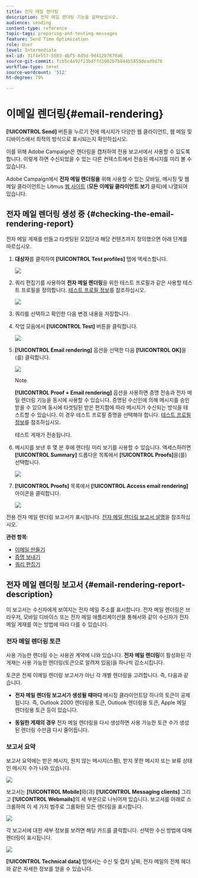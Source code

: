 ```yaml
---
title: 전자 메일 렌더링
description: 전자 메일 렌더링 기능을 살펴보십시오.
audience: sending
content-type: reference
topic-tags: preparing-and-testing-messages
feature: Send Time Optimization
role: User
level: Intermediate
exl-id: 31f4e557-55b3-4bf5-8d5d-9d412b7670a6
source-git-commit: fcb5c4a92f23bdffd1082b7b044b5859dead9d70
workflow-type: tm+mt
source-wordcount: '512'
ht-degree: 79%

---
```


# 이메일 렌더링{#email-rendering}

**[!UICONTROL Send]** 버튼을 누르기 전에 메시지가 다양한 웹 클라이언트, 웹 메일 및 디바이스에서 최적의 방식으로 표시되는지 확인하십시오.

이를 위해 Adobe Campaign은 렌더링을 캡처하여 전용 보고서에서 사용할 수 있도록 합니다. 이렇게 하면 수신되었을 수 있는 다른 컨텍스트에서 전송된 메시지를 미리 볼 수 있습니다.

Adobe Campaign에서 **전자 메일 렌더링을** 위해 사용할 수 있는 모바일, 메시징 및 웹 메일 클라이언트는 Litmus [웹 사이트](https://litmus.com/email-testing) (**모든 이메일 클라이언트 보기** 클릭)에 나열되어 있습니다.

## 전자 메일 렌더링 생성 중 {#checking-the-email-rendering-report}

전자 메일 게재를 만들고 타겟팅된 모집단과 해당 컨텐츠까지 정의했으면 아래 단계를 따르십시오.

1. **대상자**&#x200B;를 클릭하여 **[!UICONTROL Test profiles]** 탭에 액세스합니다.

   ![](assets/email_rendering_05.png)

1. 쿼리 편집기를 사용하여 **전자 메일 렌더링**&#x200B;을 위한 테스트 프로필과 같은 사용할 테스트 프로필을 정의합니다. [테스트 프로필 정보](../../audiences/using/managing-test-profiles.md)를 참조하십시오.

   ![](assets/email_rendering_06.png)

1. 쿼리를 선택하고 확인한 다음 변경 내용을 저장합니다.
1. 작업 모음에서 **[!UICONTROL Test]** 버튼을 클릭합니다.

   ![](assets/email_rendering_07.png)

1. **[!UICONTROL Email rendering]** 옵션을 선택한 다음 **[!UICONTROL OK]**&#x200B;을(를) 클릭합니다.

   ![](assets/email_rendering_08.png)

   >[!NOTE]
   >
   >**[!UICONTROL Proof + Email rendering]** 옵션을 사용하면 증명 전송과 전자 메일 렌더링 기능을 동시에 사용할 수 있습니다. 증명된 수신인에 의해 메시지를 승인받을 수 있으며 동시에 타겟팅된 받은 편지함에 따라 메시지가 수신되는 방식을 테스트할 수 있습니다. 이 경우 테스트 프로필 증명을 선택해야 합니다. [테스트 프로필 정보](../../audiences/using/managing-test-profiles.md)를 참조하십시오.

   테스트 게재가 전송됩니다.

1. 메시지를 보낸 후 몇 분 후에 렌더링 미리 보기를 사용할 수 있습니다. 액세스하려면 **[!UICONTROL Summary]** 드롭다운 목록에서 **[!UICONTROL Proofs]**&#x200B;을(를) 선택합니다.

   ![](assets/email_rendering_03.png)

1. **[!UICONTROL Proofs]** 목록에서 **[!UICONTROL Access email rendering]**&#x200B;아이콘을 클릭합니다.

   ![](assets/email_rendering_04.png)

전용 전자 메일 렌더링 보고서가 표시됩니다. [전자 메일 렌더링 보고서 설명](#email-rendering-report-description)을 참조하십시오.

**관련 항목**:

* [이메일 만들기](../../channels/using/creating-an-email.md)
* [증명 보내기](../../sending/using/sending-proofs.md)
* [쿼리 편집기](../../automating/using/editing-queries.md#about-query-editor)

## 전자 메일 렌더링 보고서 {#email-rendering-report-description}

이 보고서는 수신자에게 보여지는 전자 메일 주소를 표시합니다. 전자 메일 렌더링은 브라우저, 모바일 디바이스 또는 전자 메일 애플리케이션을 통해서와 같이 수신자가 전자 메일 게재를 여는 방법에 따라 다를 수 있습니다.

### 전자 메일 렌더링 토큰

사용 가능한 렌더링 수는 사용권 계약에 나와 있습니다. **전자 메일 렌더링**&#x200B;이 활성화된 각 게재는 사용 가능한 렌더링(토큰으로 알려져 있음)을 하나씩 감소시킵니다.

토큰은 전체 이메일 렌더링 보고서가 아닌 각 개별 렌더링을 고려합니다. 즉, 다음과 같습니다.

* **전자 메일 렌더링 보고서가 생성될 때마다** 메시징 클라이언트당 하나의 토큰이 공제됩니다. 즉, Outlook 2000 렌더링용 토큰, Outlook 렌더링용 토큰, Apple 메일 렌더링용 토큰 등이 있습니다.

* **동일한 게재의 경우** 전자 메일 렌더링을 다시 생성하면 사용 가능한 토큰 수가 생성된 렌더링 수만큼 다시 줄어듭니다.

### 보고서 요약

보고서 요약에는 받은 메시지, 원치 않는 메시지(스팸), 받지 못한 메시지 또는 보류 상태인 메시지 수가 나와 있습니다.

![](assets/inbox_rendering_report.png)

보고서는 **[!UICONTROL Mobile]**&#x200B;와(과) **[!UICONTROL Messaging clients]** 그리고 **[!UICONTROL Webmails]**&#x200B;의 세 부분으로 나뉘어져 있습니다. 보고서를 아래로 스크롤하여 이 세 가지 범주로 그룹화된 모든 렌더링을 표시합니다.

![](assets/inbox_rendering_report_3.png)

각 보고서에 대한 세부 정보를 보려면 해당 카드를 클릭합니다. 선택한 수신 방법에 대해 렌더링이 표시됩니다.

![](assets/inbox_rendering_report_2.png)

**[!UICONTROL Technical data]** 탭에서는 수신 및 캡처 날짜, 전자 메일의 전체 헤더와 같은 자세한 정보를 얻을 수 있습니다.

